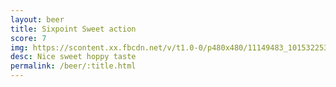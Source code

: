 ```yaml
---
layout: beer
title: Sixpoint Sweet action
score: 7
img: https://scontent.xx.fbcdn.net/v/t1.0-0/p480x480/11149483_10153225366508745_5535316799902667426_n.jpg?oh=2019b5d781b4199d1827ac48afc070e6&oe=587C17A7
desc: Nice sweet hoppy taste
permalink: /beer/:title.html
---
```

